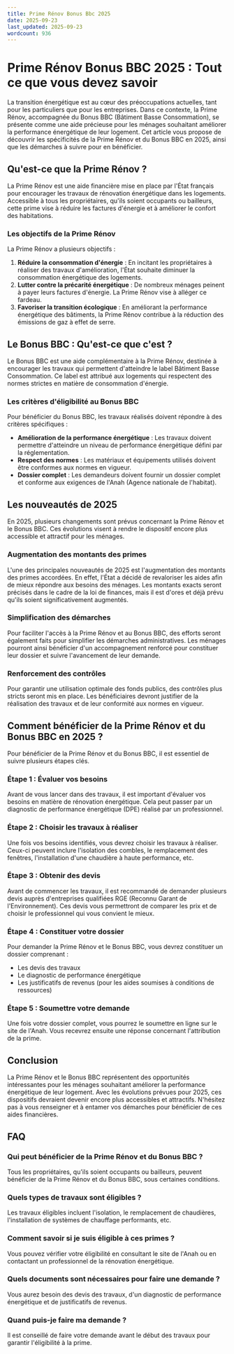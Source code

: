 ```yaml
---
title: Prime Rénov Bonus Bbc 2025
date: 2025-09-23
last_updated: 2025-09-23
wordcount: 936
---
```


# Prime Rénov Bonus BBC 2025 : Tout ce que vous devez savoir

La transition énergétique est au cœur des préoccupations actuelles, tant pour les particuliers que pour les entreprises. Dans ce contexte, la Prime Rénov, accompagnée du Bonus BBC (Bâtiment Basse Consommation), se présente comme une aide précieuse pour les ménages souhaitant améliorer la performance énergétique de leur logement. Cet article vous propose de découvrir les spécificités de la Prime Rénov et du Bonus BBC en 2025, ainsi que les démarches à suivre pour en bénéficier.

## Qu'est-ce que la Prime Rénov ?

La Prime Rénov est une aide financière mise en place par l'État français pour encourager les travaux de rénovation énergétique dans les logements. Accessible à tous les propriétaires, qu'ils soient occupants ou bailleurs, cette prime vise à réduire les factures d'énergie et à améliorer le confort des habitations. 

### Les objectifs de la Prime Rénov

La Prime Rénov a plusieurs objectifs :

1. **Réduire la consommation d'énergie** : En incitant les propriétaires à réaliser des travaux d'amélioration, l'État souhaite diminuer la consommation énergétique des logements.
2. **Lutter contre la précarité énergétique** : De nombreux ménages peinent à payer leurs factures d'énergie. La Prime Rénov vise à alléger ce fardeau.
3. **Favoriser la transition écologique** : En améliorant la performance énergétique des bâtiments, la Prime Rénov contribue à la réduction des émissions de gaz à effet de serre.

## Le Bonus BBC : Qu'est-ce que c'est ?

Le Bonus BBC est une aide complémentaire à la Prime Rénov, destinée à encourager les travaux qui permettent d'atteindre le label Bâtiment Basse Consommation. Ce label est attribué aux logements qui respectent des normes strictes en matière de consommation d'énergie.

### Les critères d'éligibilité au Bonus BBC

Pour bénéficier du Bonus BBC, les travaux réalisés doivent répondre à des critères spécifiques :

- **Amélioration de la performance énergétique** : Les travaux doivent permettre d'atteindre un niveau de performance énergétique défini par la réglementation.
- **Respect des normes** : Les matériaux et équipements utilisés doivent être conformes aux normes en vigueur.
- **Dossier complet** : Les demandeurs doivent fournir un dossier complet et conforme aux exigences de l'Anah (Agence nationale de l'habitat).

## Les nouveautés de 2025

En 2025, plusieurs changements sont prévus concernant la Prime Rénov et le Bonus BBC. Ces évolutions visent à rendre le dispositif encore plus accessible et attractif pour les ménages.

### Augmentation des montants des primes

L'une des principales nouveautés de 2025 est l'augmentation des montants des primes accordées. En effet, l'État a décidé de revaloriser les aides afin de mieux répondre aux besoins des ménages. Les montants exacts seront précisés dans le cadre de la loi de finances, mais il est d'ores et déjà prévu qu'ils soient significativement augmentés.

### Simplification des démarches

Pour faciliter l'accès à la Prime Rénov et au Bonus BBC, des efforts seront également faits pour simplifier les démarches administratives. Les ménages pourront ainsi bénéficier d'un accompagnement renforcé pour constituer leur dossier et suivre l'avancement de leur demande.

### Renforcement des contrôles

Pour garantir une utilisation optimale des fonds publics, des contrôles plus stricts seront mis en place. Les bénéficiaires devront justifier de la réalisation des travaux et de leur conformité aux normes en vigueur.

## Comment bénéficier de la Prime Rénov et du Bonus BBC en 2025 ?

Pour bénéficier de la Prime Rénov et du Bonus BBC, il est essentiel de suivre plusieurs étapes clés.

### Étape 1 : Évaluer vos besoins

Avant de vous lancer dans des travaux, il est important d'évaluer vos besoins en matière de rénovation énergétique. Cela peut passer par un diagnostic de performance énergétique (DPE) réalisé par un professionnel.

### Étape 2 : Choisir les travaux à réaliser

Une fois vos besoins identifiés, vous devrez choisir les travaux à réaliser. Ceux-ci peuvent inclure l'isolation des combles, le remplacement des fenêtres, l'installation d'une chaudière à haute performance, etc.

### Étape 3 : Obtenir des devis

Avant de commencer les travaux, il est recommandé de demander plusieurs devis auprès d'entreprises qualifiées RGE (Reconnu Garant de l'Environnement). Ces devis vous permettront de comparer les prix et de choisir le professionnel qui vous convient le mieux.

### Étape 4 : Constituer votre dossier

Pour demander la Prime Rénov et le Bonus BBC, vous devrez constituer un dossier comprenant :

- Les devis des travaux
- Le diagnostic de performance énergétique
- Les justificatifs de revenus (pour les aides soumises à conditions de ressources)

### Étape 5 : Soumettre votre demande

Une fois votre dossier complet, vous pourrez le soumettre en ligne sur le site de l'Anah. Vous recevrez ensuite une réponse concernant l'attribution de la prime.

## Conclusion

La Prime Rénov et le Bonus BBC représentent des opportunités intéressantes pour les ménages souhaitant améliorer la performance énergétique de leur logement. Avec les évolutions prévues pour 2025, ces dispositifs devraient devenir encore plus accessibles et attractifs. N'hésitez pas à vous renseigner et à entamer vos démarches pour bénéficier de ces aides financières.

## FAQ

### Qui peut bénéficier de la Prime Rénov et du Bonus BBC ?

Tous les propriétaires, qu'ils soient occupants ou bailleurs, peuvent bénéficier de la Prime Rénov et du Bonus BBC, sous certaines conditions.

### Quels types de travaux sont éligibles ?

Les travaux éligibles incluent l'isolation, le remplacement de chaudières, l'installation de systèmes de chauffage performants, etc.

### Comment savoir si je suis éligible à ces primes ?

Vous pouvez vérifier votre éligibilité en consultant le site de l'Anah ou en contactant un professionnel de la rénovation énergétique.

### Quels documents sont nécessaires pour faire une demande ?

Vous aurez besoin des devis des travaux, d'un diagnostic de performance énergétique et de justificatifs de revenus.

### Quand puis-je faire ma demande ?

Il est conseillé de faire votre demande avant le début des travaux pour garantir l'éligibilité à la prime.